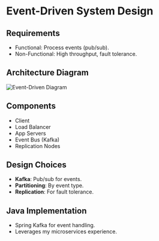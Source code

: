 
# Event-Driven System Design

## Requirements
- Functional: Process events (pub/sub).
- Non-Functional: High throughput, fault tolerance.

## Architecture Diagram
![Event-Driven Diagram](event-driven-diagram.png)

## Components
- Client
- Load Balancer
- App Servers
- Event Bus (Kafka)
- Replication Nodes

## Design Choices
- **Kafka**: Pub/sub for events.
- **Partitioning**: By event type.
- **Replication**: For fault tolerance.

## Java Implementation
- Spring Kafka for event handling.
- Leverages my microservices experience.
